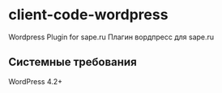 # client-code-wordpress

Wordpress Plugin for sape.ru
Плагин вордпресс для sape.ru

## Системные требования
WordPress  4.2+
